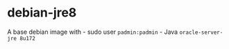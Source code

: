 # debian-jre8
A base debian image with 
    - sudo user `padmin:padmin`
    - Java `oracle-server-jre 8u172`


